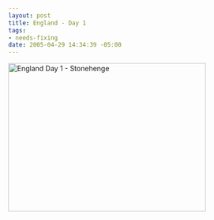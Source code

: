 ```yaml
--- 
layout: post
title: England - Day 1
tags: 
- needs-fixing
date: 2005-04-29 14:34:39 -05:00
---
```

<img style="width: 400px; height: 300px;" src="http://base0.net/wp-images/personal/eng-day1.jpg" alt="England Day 1 - Stonehenge" />
